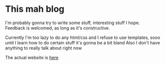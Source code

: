 # This mah blog
I'm probably gonna try to write some stuff, interesting stuff I hope.  
Feedback is welcomed, as long as it's constructive.

Currently I'm too lazy to do any html/css and I refuse to use templates, sooo until I learn how to do certain stuff it's gonna be a bit bland
Also I don't have anything to really talk about right now

The actual website is [here](https://nemipune.github.io/)


